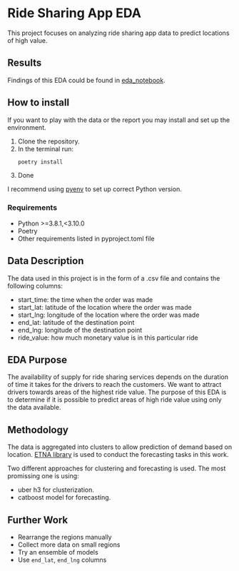 # Ride Sharing App EDA
This project focuses on analyzing ride sharing app data to predict locations of high value.

## Results
Findings of this EDA could be found in [eda_notebook](https://github.com/iKintosh/ETNA_EDA/blob/master/notebook/eda_notebook.ipynb).

## How to install

If you want to play with the data or the report you may install and set up the environment.

1. Clone the repository.
2. In the terminal run:
    ```bash
    poetry install
    ```
3. Done

I recommend using [pyenv](https://github.com/pyenv/pyenv) to set up correct Python version.

### Requirements
- Python >=3.8.1,<3.10.0
- Poetry
- Other requirements listed in pyproject.toml file

## Data Description
The data used in this project is in the form of a .csv file and contains the following columns:
- start_time: the time when the order was made
- start_lat: latitude of the location where the order was made
- start_lng: longitude of the location where the order was made
- end_lat: latitude of the destination point
- end_lng: longitude of the destination point
- ride_value: how much monetary value is in this particular ride

## EDA Purpose
The availability of supply for ride sharing services depends on the duration of time it takes for the drivers to reach the customers. We want to attract drivers towards areas of the highest ride value. The purpose of this EDA is to determine if it is possible to predict areas of high ride value using only the data available.

## Methodology
The data is aggregated into clusters to allow prediction of demand based on location. [ETNA library](https://github.com/tinkoff-ai/etna) is used to conduct the forecasting tasks in this work.

Two different approaches for clustering and forecasting is used. The most promissing one is using:
- uber h3 for clusterization.
- catboost model for forecasting.

## Further Work
- Rearrange the regions manually
- Collect more data on small regions
- Try an ensemble of models
- Use `end_lat`, `end_lng` columns